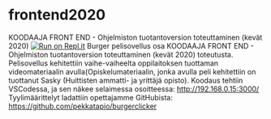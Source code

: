 # frontend2020
  KOODAAJA FRONT END - Ohjelmiston tuotantoversion toteuttaminen (kevät 2020)
[![Run on Repl.it](https://repl.it/badge/github/lmms19/frontend2020)](https://repl.it/github/lmms19/frontend2020)
Burger pelisovellus osa KOODAAJA FRONT END - Ohjelmiston tuotantoversion toteuttaminen (kevät 2020) toteutusta.
Pelisovellus kehitettiin vaihe-vaiheelta oppilaitoksen tuottaman videomateriaalin avulla(Opiskelumateriaalin, jonka avulla peli kehitettiin on tuottanut Sasky (Huittisten ammatti- ja yrittäjä opisto). Koodaus tehtiin VSCodessa, ja sen näkee selaimessa osoitteessa: http://192.168.0.15:3000/ Tyylimäärittelyt ladattiin opettajamme GitHubista: https://github.com/pekkatapio/burgerclicker